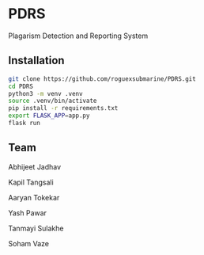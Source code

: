 
# PDRS

Plagarism Detection and Reporting System


## Installation

```bash
git clone https://github.com/roguexsubmarine/PDRS.git
cd PDRS
python3 -m venv .venv
source .venv/bin/activate
pip install -r requirements.txt
export FLASK_APP=app.py
flask run
```

## Team

Abhijeet Jadhav  

Kapil Tangsali  

Aaryan Tokekar  

Yash Pawar  

Tanmayi Sulakhe  

Soham Vaze
